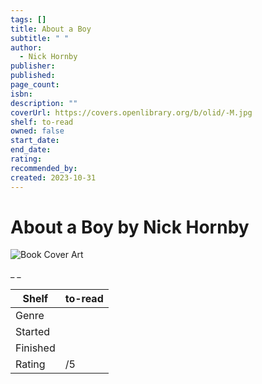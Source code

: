 ```yaml
---
tags: []
title: About a Boy
subtitle: " "
author:
  - Nick Hornby
publisher:
published:
page_count:
isbn:
description: ""
coverUrl: https://covers.openlibrary.org/b/olid/-M.jpg
shelf: to-read
owned: false
start_date:
end_date:
rating:
recommended_by:
created: 2023-10-31
---
```


# About a Boy by Nick Hornby

![Book Cover Art](https://covers.openlibrary.org/b/olid/-M.jpg)

_ _

| Shelf | to-read |
| --- | --- |
| Genre |  |
| Started |  |
| Finished |  |
| Rating | /5 |

